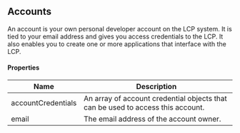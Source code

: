 ## Accounts

An account is your own personal developer account on the LCP system. It is tied to your email address and gives you access credentials to the LCP. It also enables you to create one or more applications that interface with the LCP.

#### Properties

<table>
    <thead>
        <tr>
            <th>Name</th>
            <th>Description</th>
        </tr>
    </thead>
    <tbody>
        <tr>
            <td>accountCredentials</td>
            <td>An array of account credential objects that can be used to access this account.</td>
        </tr>
        <tr>
            <td>email</td>
            <td>The email address of the account owner.</td>
        </tr>
    </tbody>
</table>



